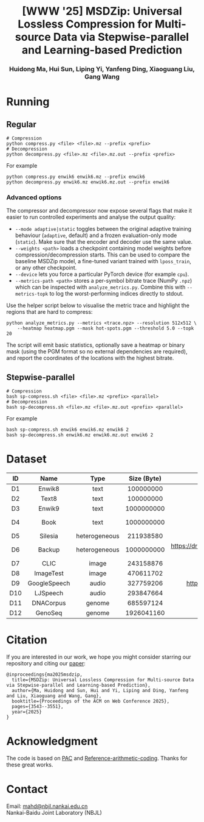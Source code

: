<div align="center">
<h1>[WWW '25] MSDZip: Universal Lossless Compression for Multi-source Data via Stepwise-parallel and Learning-based Prediction</h1>
<h3>Huidong Ma, Hui Sun, Liping Yi, Yanfeng Ding, Xiaoguang Liu, Gang Wang</h3>
</div>

# Running
## Regular
```
# Compression
python compress.py <file> <file>.mz --prefix <prefix>
# Decompression
python decompress.py <file>.mz <file>.mz.out --prefix <prefix>
```
For example
```
python compress.py enwik6 enwik6.mz --prefix enwik6
python decompress.py enwik6.mz enwik6.mz.out --prefix enwik6
```

### Advanced options

The compressor and decompressor now expose several flags that make it easier
to run controlled experiments and analyse the output quality:

* `--mode adaptive|static` toggles between the original adaptive training
  behaviour (`adaptive`, default) and a frozen evaluation-only mode (`static`).
  Make sure that the encoder and decoder use the same value.
* `--weights <path>` loads a checkpoint containing model weights before
  compression/decompression starts. This can be used to compare the baseline
  MSDZip model, a fine-tuned variant trained with `lposs_train`, or any other
  checkpoint.
* `--device` lets you force a particular PyTorch device (for example `cpu`).
* `--metrics-path <path>` stores a per-symbol bitrate trace (NumPy `.npz`)
  which can be inspected with `analyze_metrics.py`. Combine this with
  `--metrics-topk` to log the worst-performing indices directly to stdout.

Use the helper script below to visualise the metric trace and highlight the
regions that are hard to compress:

```
python analyze_metrics.py --metrics <trace.npz> --resolution 512x512 \
    --heatmap heatmap.pgm --mask hot-spots.pgm --threshold 5.0 --topk 20
```
The script will emit basic statistics, optionally save a heatmap or binary
mask (using the PGM format so no external dependencies are required), and
report the coordinates of the locations with the highest bitrate.

## Stepwise-parallel
```
# Compression
bash sp-compress.sh <file> <file>.mz <prefix> <parallel>
# Decompression
bash sp-decompress.sh <file>.mz <file>.mz.out <prefix> <parallel>
```
For example
```
bash sp-compress.sh enwik6 enwik6.mz enwik6 2
bash sp-decompress.sh enwik6.mz enwik6.mz.out enwik6 2
```

# Dataset
| ID  | Name           | Type          | Size (Byte)   | Link                                                                                   |
|:---:|:--------------:|:-------------:|:-------------:|:--------------------------------------------------------------------------------------:|
| D1  | Enwik8         | text          | 100000000     | https://mattmahoney.net/dc/enwik8.zip                                                  |
| D2  | Text8          | text          | 100000000     | https://mattmahoney.net/dc/text8.zip                                                   |
| D3  | Enwik9         | text          | 1000000000    | https://mattmahoney.net/dc/enwik9.zip                                                  |
| D4  | Book           | text          | 1000000000    | https://storage.googleapis.com/huggingface-nlp/datasets/bookcorpus/bookcorpus.tar.bz2  |
| D5  | Silesia        | heterogeneous | 211938580     | https://sun.aei.polsl.pl//~sdeor/corpus/silesia.zip                                    |
| D6  | Backup         | heterogeneous | 1000000000    | https://drive.google.com/file/d/18qvfbeeOwD1Fejq9XtgAJwYoXjSV8UaC/view?usp=sharing     |
| D7  | CLIC           | image         | 243158876     | https://www.compression.cc/tasks/                                                      |
| D8  | ImageTest      | image         | 470611702     | http://imagecompression.info/test_images/rgb8bit.zip                                   |
| D9  | GoogleSpeech   | audio         | 327759206     | http://download.tensorflow.org/data/speech_commands_v0.01.tar.gz                       |
| D10 | LJSpeech       | audio         | 293847664     | https://data.keithito.com/data/speech/LJSpeech-1.1.tar.bz2                             |
| D11 | DNACorpus      | genome        | 685597124     | https://sweet.ua.pt/pratas/datasets/DNACorpus.zip                                      |
| D12 | GenoSeq        | genome        | 1926041160    | https://www.ncbi.nlm.nih.gov/sra/ERR7091247                                            |

# Citation
If you are interested in our work, we hope you might consider starring our repository and citing our [paper](https://dl.acm.org/doi/10.1145/3696410.3714655):
```
@inproceedings{ma2025msdzip,
  title={MSDZip: Universal Lossless Compression for Multi-source Data via Stepwise-parallel and Learning-based Prediction},
  author={Ma, Huidong and Sun, Hui and Yi, Liping and Ding, Yanfeng and Liu, Xiaoguang and Wang, Gang},
  booktitle={Proceedings of the ACM on Web Conference 2025},
  pages={3543--3551},
  year={2025}
}
```

# Acknowledgment
The code is based on [PAC](https://github.com/mynotwo/Faster-and-Stronger-Lossless-Compression-with-Optimized-Autoregressive-Framework) and [Reference-arithmetic-coding](https://github.com/nayuki/Reference-arithmetic-coding). Thanks for these great works.

# Contact
Email: mahd@nbjl.nankai.edu.cn  
Nankai-Baidu Joint Laboratory (NBJL)

